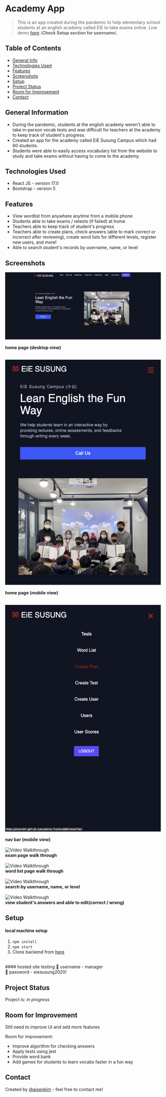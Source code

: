 # Academy App 
> This is an app created during the pandemic to help elementary school students at an english academy called EIE to take exams online.
> Live demo [_here_](https://aisenkim.github.io/academy-frontend/#/) (**Check Setup section for username**). <!-- If you have the project hosted somewhere, include the link here. -->

## Table of Contents
* [General Info](#general-information)
* [Technologies Used](#technologies-used)
* [Features](#features)
* [Screenshots](#screenshots)
* [Setup](#setup)
* [Project Status](#project-status)
* [Room for Improvement](#room-for-improvement)
* [Contact](#contact)
<!-- * [License](#license) -->


## General Information
- During the pandemic, students at the english academy weren't able to take in-person vocab tests and was difficult for teachers at the academy to keep track of student's progress. 
- Created an app for the academy called EiE Susung Campus which had 80 students.
- Students were able to easily access vocabulary list from the website to study and take exams without having to come to the academy.



## Technologies Used
- React JS - version 17.0
- Bootstrap - version 5 


## Features
- View wordlist from anywhere anytime from a mobile phone 
- Students able to take exams / retests (if failed) at home 
- Teachers able to keep track of student's progress 
- Teachers able to create plans, check answers (able to mark correct or incorrect after reviewing), create word lists for different levels, register new users, and more!
- Able to search student's records by username, name, or level


## Screenshots
![Example screenshot](./public/readme_screenshots/sc_1.png)
<figcaption><b>home page (desktop view)</b></figcaption></br>

![Example screenshot](./public/readme_screenshots/sc_2.png)
<figcaption><b>home page (mobile view)</b></figcaption></br>

![Example screenshot](./public/readme_screenshots/sc_3.png)
<figcaption><b>nav bar (mobile view)</b></figcaption></br>
<img src='http://g.recordit.co/J45oGi5fXy.gif' title='Video Walkthrough' width='' alt='Video Walkthrough' />
<figcaption><b>exam page walk through</b></figcaption></br>
<img src='http://g.recordit.co/IgX3OxiHlh.gif' title='Video Walkthrough' width='' alt='Video Walkthrough' />
<figcaption><b>word list page walk through</b></figcaption></br>
<img src='http://g.recordit.co/f6mCefdoez.gif' title='Video Walkthrough' width='' alt='Video Walkthrough' />
<figcaption><b>search by username, name, or level</b></figcaption></br>
<img src='http://g.recordit.co/jtcePmHtF2.gif' title='Video Walkthrough' width='' alt='Video Walkthrough'/>
<figcaption><b>view student's answers and able to edit(correct / wrong)</b></figcaption>

## Setup
#### local machine setup
1. `npm install`
2. `npm start`
3. Clone backend from [here](https://github.com/aisenkim/academy-refactor)
</br>
#### hosted site testing
🔑 username - manager </br>
🔑 password - eiesusung2020!


[comment]: <> (## Usage)

[comment]: <> (How does one go about using it?)

[comment]: <> (Provide various use cases and code examples here.)

[comment]: <> (`write-your-code-here`)


## Project Status
Project is: _in progress_  


## Room for Improvement
Still need to improve UI and add more features

Room for improvement:
- Improve algorithm for checking answers
- Apply tests using jest
- Provide word bank 
- Add games for students to learn vocabs faster in a fun way


## Contact
Created by [@aisenkim](https://www.linkedin.com/in/aisenkim/) - feel free to contact me!


<!-- Optional -->
<!-- ## License -->
<!-- This project is open source and available under the [... License](). -->

<!-- You don't have to include all sections - just the one's relevant to your project -->
